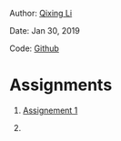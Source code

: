 
Author: [Qixing Li](https://qixing810.github.io/)

Date: Jan 30, 2019

Code: [Github](https://github.com/qixing810/CUNYSPS-DataScience) 


# Assignments
1. [Assignement 1](/DS607/Assignment1.Rmd) 

2.